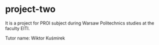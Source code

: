 # project-two
It is a project for PROI subject during Warsaw Politechnics studies at the faculty EITI.

Tutor name: Wiktor Kuśmirek
